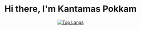 <div align="center">
  <h1>Hi there, I'm Kantamas Pokkam</h1>

  
   [![Top Langs](https://github-readme-stats.vercel.app/api/top-langs/?username=HYDDDDD&layout=compact)](https://github.com/anuraghazra/github-readme-stats)
</div>
